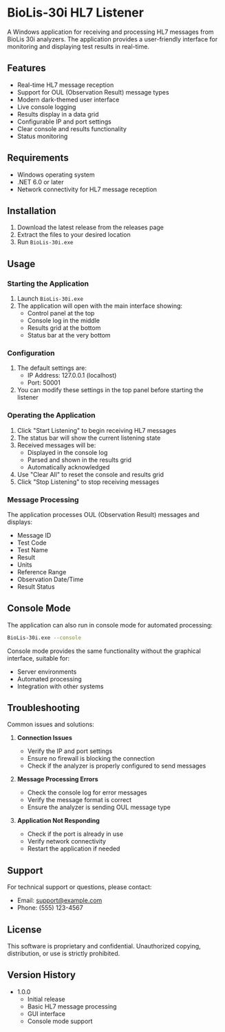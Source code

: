 # BioLis-30i HL7 Listener

A Windows application for receiving and processing HL7 messages from BioLis 30i analyzers. The application provides a user-friendly interface for monitoring and displaying test results in real-time.

## Features

- Real-time HL7 message reception
- Support for OUL (Observation Result) message types
- Modern dark-themed user interface
- Live console logging
- Results display in a data grid
- Configurable IP and port settings
- Clear console and results functionality
- Status monitoring

## Requirements

- Windows operating system
- .NET 6.0 or later
- Network connectivity for HL7 message reception

## Installation

1. Download the latest release from the releases page
2. Extract the files to your desired location
3. Run `BioLis-30i.exe`

## Usage

### Starting the Application

1. Launch `BioLis-30i.exe`
2. The application will open with the main interface showing:
   - Control panel at the top
   - Console log in the middle
   - Results grid at the bottom
   - Status bar at the very bottom

### Configuration

1. The default settings are:
   - IP Address: 127.0.0.1 (localhost)
   - Port: 50001
2. You can modify these settings in the top panel before starting the listener

### Operating the Application

1. Click "Start Listening" to begin receiving HL7 messages
2. The status bar will show the current listening state
3. Received messages will be:
   - Displayed in the console log
   - Parsed and shown in the results grid
   - Automatically acknowledged
4. Use "Clear All" to reset the console and results grid
5. Click "Stop Listening" to stop receiving messages

### Message Processing

The application processes OUL (Observation Result) messages and displays:
- Message ID
- Test Code
- Test Name
- Result
- Units
- Reference Range
- Observation Date/Time
- Result Status

## Console Mode

The application can also run in console mode for automated processing:

```bash
BioLis-30i.exe --console
```

Console mode provides the same functionality without the graphical interface, suitable for:
- Server environments
- Automated processing
- Integration with other systems

## Troubleshooting

Common issues and solutions:

1. **Connection Issues**
   - Verify the IP and port settings
   - Ensure no firewall is blocking the connection
   - Check if the analyzer is properly configured to send messages

2. **Message Processing Errors**
   - Check the console log for error messages
   - Verify the message format is correct
   - Ensure the analyzer is sending OUL message type

3. **Application Not Responding**
   - Check if the port is already in use
   - Verify network connectivity
   - Restart the application if needed

## Support

For technical support or questions, please contact:
- Email: support@example.com
- Phone: (555) 123-4567

## License

This software is proprietary and confidential. Unauthorized copying, distribution, or use is strictly prohibited.

## Version History

- 1.0.0
  - Initial release
  - Basic HL7 message processing
  - GUI interface
  - Console mode support 